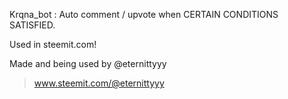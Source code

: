 Krqna_bot : Auto comment / upvote when CERTAIN CONDITIONS SATISFIED.

Used in steemit.com!

Made and being used by @eternittyyy

>www.steemit.com/@eternittyyy

